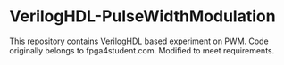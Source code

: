 # VerilogHDL-PulseWidthModulation
This repository contains VerilogHDL based experiment on PWM. Code originally belongs to fpga4student.com. Modified to meet requirements. 
